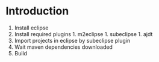 # Introduction #

  1. Install eclipse
  1. Install required plugins
    1. m2eclipse
    1. subeclipse
    1. ajdt
  1. Import projects in eclipse by subeclipse plugin
  1. Wait maven dependencies downloaded
  1. Build